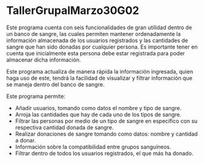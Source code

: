 # TallerGrupalMarzo30G02
Este programa cuenta con seis funcionalidades de gran utilidad dentro de un banco de sangre, las cuales permiten mantener ordenadamente la información almacenada de los usuarios registrados y las cantidades de sangre que han sido donadas por cualquier persona. Es importante tener en cuenta que inicialmente esta persona debe estar registrada para poder almacenar dicha información. 

Este programa actualiza de manera rápida la información ingresada, quien haga uso de este, tendrá la facilidad de visualizar y filtrar información que se maneja dentro del banco de sangre.

Este programa permite:
- Añadir usuarios, tomando como datos el nombre y tipo de sangre.
- Arroja las cantidades que hay de cada uno de los tipos de sangre.
- Filtrar las personas por medio de un tipo de sangre en específico con su respectiva cantidad donada de sangre.
- Realizar donaciones de sangre tomando como datos: nombre y cantidad a donar.
- Información sobre la compatibilidad entre grupos sanguíneos.
- Filtrar dentro de todos los usuarios registrados, el que más ha donado.
